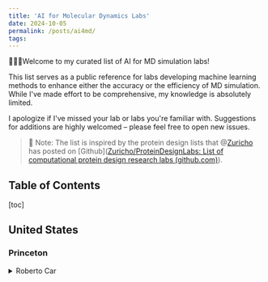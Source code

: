```yaml
---
title: 'AI for Molecular Dynamics Labs'
date: 2024-10-05
permalink: /posts/ai4md/
tags:
---
```



🤗🤗🤗Welcome to my curated list of AI for MD simulation labs! 

This list serves as a public reference for labs developing machine learning methods to enhance either the accuracy or the efficiency of MD simulation. While I've made effort to be comprehensive, my knowledge is absolutely limited. 

I apologize if I've missed your lab or labs you're familiar with. Suggestions for additions are highly welcomed – please feel free to open new issues.

> 📝 Note: The list is inspired by the protein design lists that @[Zuricho](https://github.com/Zuricho) has posted on [Github]([Zuricho/ProteinDesignLabs: List of computational protein design research labs (github.com)](https://github.com/Zuricho/ProteinDesignLabs/tree/main)).

## Table of Contents

[toc]

## United States

### Princeton

<details>
<summary>Roberto Car</summary>
- Princeton Profile: [Link](https://chemistry.princeton.edu/faculty-research/faculty/roberto-car/)

### MIT

<details>
<summary>Bin Zhang</summary>
- Lab website: [Link](https://zhanggroup.mit.edu/team.html)

<details>
<summary>Tommi S. Jaakkola</summary>
- Lab website: [Link](https://people.csail.mit.edu/tommi/people.html)

​		

